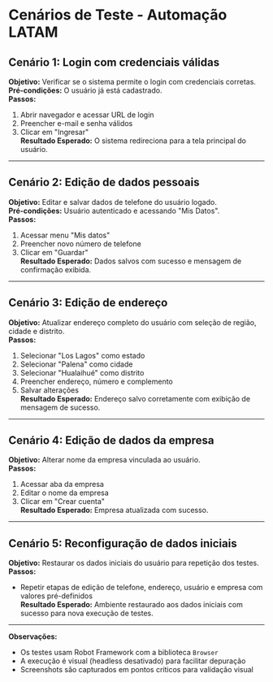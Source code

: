 # Cenários de Teste - Automação LATAM

## Cenário 1: Login com credenciais válidas
**Objetivo:** Verificar se o sistema permite o login com credenciais corretas.  
**Pré-condições:** O usuário já está cadastrado.  
**Passos:**
1. Abrir navegador e acessar URL de login
2. Preencher e-mail e senha válidos
3. Clicar em "Ingresar"  
**Resultado Esperado:** O sistema redireciona para a tela principal do usuário.

---

## Cenário 2: Edição de dados pessoais
**Objetivo:** Editar e salvar dados de telefone do usuário logado.  
**Pré-condições:** Usuário autenticado e acessando "Mis Datos".  
**Passos:**
1. Acessar menu "Mis datos"
2. Preencher novo número de telefone
3. Clicar em "Guardar"  
**Resultado Esperado:** Dados salvos com sucesso e mensagem de confirmação exibida.

---

## Cenário 3: Edição de endereço
**Objetivo:** Atualizar endereço completo do usuário com seleção de região, cidade e distrito.  
**Passos:**
1. Selecionar "Los Lagos" como estado
2. Selecionar "Palena" como cidade
3. Selecionar "Hualaihué" como distrito
4. Preencher endereço, número e complemento
5. Salvar alterações  
**Resultado Esperado:** Endereço salvo corretamente com exibição de mensagem de sucesso.

---

## Cenário 4: Edição de dados da empresa
**Objetivo:** Alterar nome da empresa vinculada ao usuário.  
**Passos:**
1. Acessar aba da empresa
2. Editar o nome da empresa
3. Clicar em "Crear cuenta"  
**Resultado Esperado:** Empresa atualizada com sucesso.

---

## Cenário 5: Reconfiguração de dados iniciais
**Objetivo:** Restaurar os dados iniciais do usuário para repetição dos testes.  
**Passos:**  
- Repetir etapas de edição de telefone, endereço, usuário e empresa com valores pré-definidos  
**Resultado Esperado:** Ambiente restaurado aos dados iniciais com sucesso para nova execução de testes.

---

**Observações:**
- Os testes usam Robot Framework com a biblioteca `Browser`
- A execução é visual (headless desativado) para facilitar depuração
- Screenshots são capturados em pontos críticos para validação visual